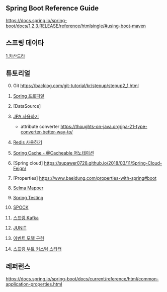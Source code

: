 ## Spring Boot Reference Guide ##
https://docs.spring.io/spring-boot/docs/1.2.3.RELEASE/reference/htmlsingle/#using-boot-maven


## 스프링 데이타 ##
[1.카산드라]()


## 튜토리얼  ##


0. Git https://backlog.com/git-tutorial/kr/stepup/stepup2_1.html

1. [Spring 프로파일](https://github.com/gnosia93/spring-sample/blob/master/spring-conf.md)

2. [DataSource]

2. [JPA 사용하기](https://github.com/gnosia93/spring-sample/blob/master/spring-jpa.md)
     - attribute converter https://thoughts-on-java.org/jpa-21-type-converter-better-way-to/

3. [Redis 사용하기](https://github.com/gnosia93/spring-sample/blob/master/spring-redis.md)

4. [Spring Cache - @Cacheable 어노테이션](https://github.com/gnosia93/spring-sample/blob/master/spring-cache.md)

5. [Spring cloud] https://supawer0728.github.io/2018/03/11/Spring-Cloud-Feign/

6. [Properties] https://www.baeldung.com/properties-with-spring#boot

7. [Selma Mapper](https://github.com/gnosia93/spring-sample/blob/master/spring-selma.md)

8. [Spring Testing](https://github.com/gnosia93/spring-sample/blob/master/spring-test.md)

10. [SPOCK](https://github.com/gnosia93/spring-sample/blob/master/spring-spock.md)

11. [스프링 Kafka](https://github.com/gnosia93/spring-sample/blob/master/spring-kafka.md) 

12. [JUNIT](https://github.com/gnosia93/spring-sample/blob/master/spring-junit.md)

13. [이벤트 모델 구현](https://github.com/gnosia93/spring-sample/blob/master/spring-event.md)

14. [스프링 부트 커스텀 스타터](https://github.com/gnosia93/spring-sample/blob/master/springboot-custom-starter.md)



## 레퍼런스 ##
https://docs.spring.io/spring-boot/docs/current/reference/html/common-application-properties.html

    
